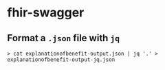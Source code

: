# fhir-swagger

## Format a `.json` file with `jq`
```
> cat explanationofbenefit-output.json | jq '.' > explanationofbenefit-output-jq.json
```
